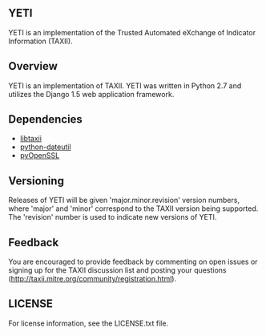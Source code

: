 YETI
--------

YETI is an implementation of the Trusted Automated eXchange of Indicator Information (TAXII).

## Overview
YETI is an implementation of TAXII. YETI was written in Python 2.7 and utilizes the 
Django 1.5 web application framework.


## Dependencies
* [libtaxii](https://pypi.python.org/pypi/libtaxii/)
* [python-dateutil](https://pypi.python.org/pypi/python-dateutil)
* [pyOpenSSL](https://pypi.python.org/pypi/pyOpenSSL)

## Versioning
Releases of YETI will be given 'major.minor.revision' version numbers, where 'major' and
'minor' correspond to the TAXII version being supported. The 'revision' number is used to 
indicate new versions of YETI.

## Feedback 
You are encouraged to provide feedback by commenting on open issues or signing up for the TAXII
discussion list and posting your questions (http://taxii.mitre.org/community/registration.html).

## LICENSE
For license information, see the LICENSE.txt file.
